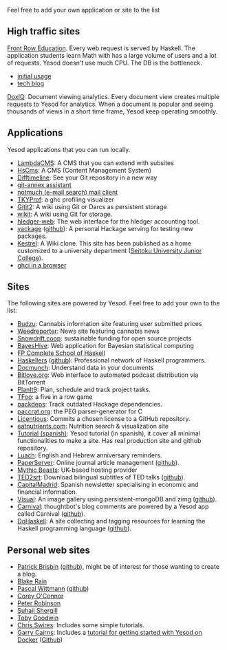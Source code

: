 Feel free to add your own application or site to the list

## High traffic sites

[Front Row Education](http://www.frontrowed.com). Every web request is served by Haskell. The application students learn Math with has a large volume of users and a lot of requests. Yesod doesn't use much CPU. The DB is the bottleneck.

  * [initial usage](https://www.fpcomplete.com/blog/2015/05/haskell-at-front-row)
  * [tech blog](http://tech.frontrowed.com/)

[DoxIQ](http://www.doxiq.com): Document viewing analytics. Every document view creates multiple requests to Yesod for analytics. When a document is popular and seeing thousands of views in a short time frame, Yesod keep operating smoothly.


## Applications

Yesod applications that you can run locally.

* [LambdaCMS](http://lambdacms.org/): A CMS that you can extend with subsites
* [HsCms](https://github.com/Tehnix/HsCMS): A CMS (Content Management System)
* [Difftimeline](http://twinside.github.com/DiffTimeline/): See your Git repository in a new way
* [git-annex assistant](http://git-annex.branchable.com/assistant/)
* [notmuch (e-mail search) mail client](https://bitbucket.org/wuzzeb/notmuch-web)
* [TKYProf](http://blog.foldr.in/tkyprof-a-web-based-interactive-visualizer-fo): a ghc profiling visualizer
* [Gitit2](https://github.com/jgm/gitit2): A wiki using Git or Darcs as persistent storage
* [wikit](https://github.com/kuznero/wikit): A wiki using Git for storage.
* [hledger-web](http://demo.hledger.org/): The web interface for the hledger accounting tool.
* [yackage](http://hackage.haskell.org/package/yackage) ([github](https://github.com/snoyberg/yackage)): A personal Hackage serving for testing new packages.
* [Kestrel](https://github.com/cutsea110/Kestrel): A Wiki clone. This site has been published as a home customized to a university department ([Seitoku University Junior College](http://soubun.seitoku.ac.jp)).
* [ghci in a browser](https://github.com/dterei/ghci-in-a-new-dress)


## Sites

The following sites are powered by Yesod. Feel free to add your own to the list:

* [Budzu](http://budzu.com): Cannabis information site featuring user submitted prices
* [Weedreporter](http://weedreporter.com): News site featuring cannabis news
* [Snowdrift.coop](https://snowdrift.coop/): sustainable funding for open source projects
* [BayesHive](http://bayeshive.com): Web application for Bayesian statistical computing 
* [FP Complete School of Haskell](https://www.fpcomplete.com)
* [Haskellers](http://www.haskellers.com/) ([github](https://github.com/snoyberg/haskellers)): Professional network of Haskell programmers.
* [Docmunch](http://www.docmunch.com): Understand data in your documents
* [Bitlove.org](http://bitlove.org/): Web interface to automated podcast distribution via BitTorrent
* [PlanIt9](http://www.planit9.com): Plan, schedule and track project tasks.
* [TFoo](http://tfoo.herokuapp.com/): a five in a row game
* [packdeps](http://packdeps.haskellers.com/): Track outdated Hackage dependencies.
* [paccrat.org](http://paccrat.org/): the PEG parser-generator for C
* [Licentious](http://licentious.herokuapp.com/): Commits a chosen license to a GitHub repository.
* [eatnutrients.com](http://eatnutrients.com/): Nutrition search & visualization site
* [Tutorial (spanish)](http://tutorial-yesod-haskell.computer-mind.com/): Yesod tutorial (in spanish), it cover all minimal functionalities to make a site. Has real production site and github repository.
* [Luach](http://luach.snoyman.com/): English and Hebrew anniversary reminders.
* [PaperServer](http://paperserver.jp): Online journal article management ([github](https://github.com/hirokai/PaperServer)).
* [Mythic Beasts](http://www.mythic-beasts.com/): UK-based hosting provider
* [TED2srt](http://ted2srt.org): Download bilingual subtitles of TED talks ([github](https://github.com/rnons/ted2srt)).
* [CapitalMadrid](https://www.capitalmadrid.com): Spanish newsletter specialising in economic and financial information.
* [Visual](http://visual.metabind.com): An image gallery using persistent-mongoDB and zimg ([github](https://github.com/metabind/visual)).
* [Carnival](http://robots.thoughtbot.com): thoughtbot's blog comments are powered by a Yesod app called Carnival ([github](https://github.com/thoughtbot/carnival)).
* [DoHaskell](http://www.dohaskell.com): A site collecting and tagging resources for learning the Haskell programming language ([github](https://github.com/mitchellwrosen/dohaskell)).

## Personal web sites

* [Patrick Brisbin](http://pbrisbin.com/) ([github](https://github.com/pbrisbin/devsite)), might be of interest for those wanting to create a blog.
* [Blake Rain](http://meadowstalk.com/)
* [Pascal Wittmann](https://www.pascal-wittmann.de/) ([github](https://github.com/pSub/pascal-wittmann.de))
* [Corey O'Connor](http://www.corebotllc.com/)
* [Peter Robinson](http://monoid.at/)
* [Suhail Shergill](http://blog.shergill.su)
* [Toby Goodwin](http://paganbooks.eu/software/)
* [Chris Swires](http://christopherswires.com/): Includes some simple tutorials.
* [Garry Cairns](https://ilikewhenit.works): Includes a [tutorial for getting started with Yesod on Docker](https://ilikewhenit.works/blog/1) ([Github](https://github.com/garry-cairns/ILikeWhenItWorks))